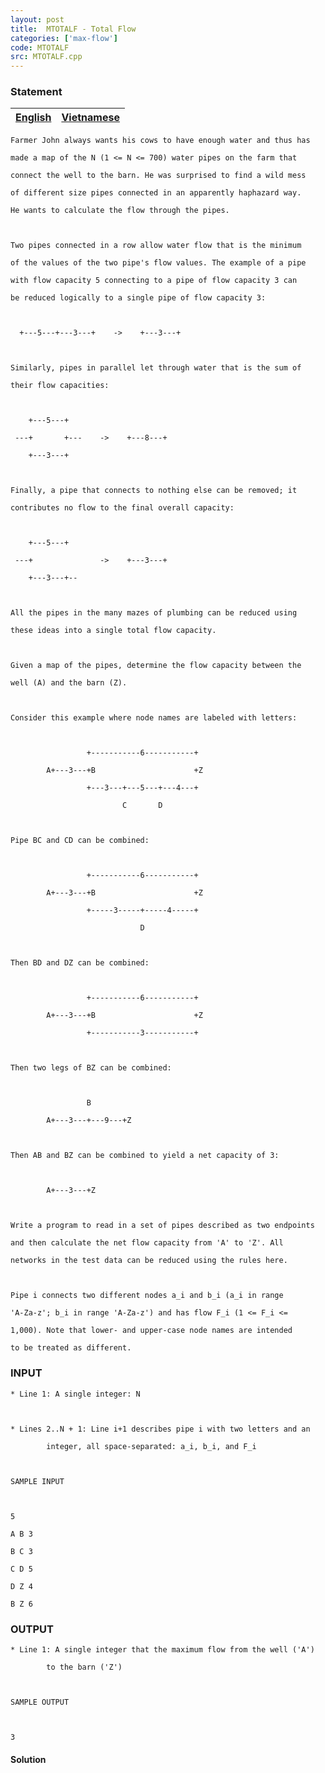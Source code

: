 ```yaml
---
layout: post
title:  MTOTALF - Total Flow
categories: ['max-flow']
code: MTOTALF
src: MTOTALF.cpp
---
```


### **Statement**

[English](/problems/MTOTALF/en/) | [Vietnamese](/problems/MTOTALF/vn/)  
---|---  
      
    
    Farmer John always wants his cows to have enough water and thus has
    made a map of the N (1 <= N <= 700) water pipes on the farm that
    connect the well to the barn. He was surprised to find a wild mess
    of different size pipes connected in an apparently haphazard way.
    He wants to calculate the flow through the pipes.
    
    Two pipes connected in a row allow water flow that is the minimum
    of the values of the two pipe's flow values. The example of a pipe
    with flow capacity 5 connecting to a pipe of flow capacity 3 can
    be reduced logically to a single pipe of flow capacity 3:
    
      +---5---+---3---+    ->    +---3---+
    
    Similarly, pipes in parallel let through water that is the sum of
    their flow capacities:
    
        +---5---+
     ---+       +---    ->    +---8---+
        +---3---+
    
    Finally, a pipe that connects to nothing else can be removed; it
    contributes no flow to the final overall capacity:
    
        +---5---+
     ---+               ->    +---3---+
        +---3---+--
    
    All the pipes in the many mazes of plumbing can be reduced using
    these ideas into a single total flow capacity.
    
    Given a map of the pipes, determine the flow capacity between the
    well (A) and the barn (Z).
    
    Consider this example where node names are labeled with letters:
    
                     +-----------6-----------+
            A+---3---+B                      +Z
                     +---3---+---5---+---4---+
                             C       D
    
    Pipe BC and CD can be combined:
    
                     +-----------6-----------+
            A+---3---+B                      +Z
                     +-----3-----+-----4-----+
                                 D
    
    Then BD and DZ can be combined:
    
                     +-----------6-----------+
            A+---3---+B                      +Z
                     +-----------3-----------+
    
    Then two legs of BZ can be combined:
    
                     B
            A+---3---+---9---+Z
    
    Then AB and BZ can be combined to yield a net capacity of 3:
    
            A+---3---+Z
    
    Write a program to read in a set of pipes described as two endpoints
    and then calculate the net flow capacity from 'A' to 'Z'. All
    networks in the test data can be reduced using the rules here.
    
    Pipe i connects two different nodes a_i and b_i (a_i in range
    'A-Za-z'; b_i in range 'A-Za-z') and has flow F_i (1 <= F_i <=
    1,000). Note that lower- and upper-case node names are intended
    to be treated as different.
    

  

### INPUT

    
    
    * Line 1: A single integer: N
    
    * Lines 2..N + 1: Line i+1 describes pipe i with two letters and an
            integer, all space-separated: a_i, b_i, and F_i
    
    SAMPLE INPUT  
    
    5
    A B 3
    B C 3
    C D 5
    D Z 4
    B Z 6
    
    

### OUTPUT

    
    
    * Line 1: A single integer that the maximum flow from the well ('A')
            to the barn ('Z')
    
    SAMPLE OUTPUT  
    
    3
    



#### **Solution**



